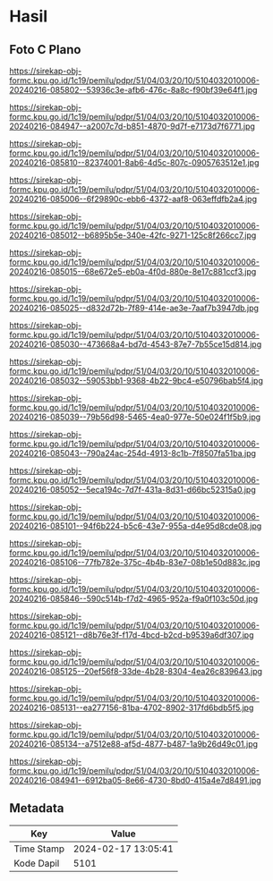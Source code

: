 # Hasil

## Foto C Plano

https://sirekap-obj-formc.kpu.go.id/1c19/pemilu/pdpr/51/04/03/20/10/5104032010006-20240216-085802--53936c3e-afb6-476c-8a8c-f90bf39e64f1.jpg

https://sirekap-obj-formc.kpu.go.id/1c19/pemilu/pdpr/51/04/03/20/10/5104032010006-20240216-084947--a2007c7d-b851-4870-9d7f-e7173d7f6771.jpg

https://sirekap-obj-formc.kpu.go.id/1c19/pemilu/pdpr/51/04/03/20/10/5104032010006-20240216-085810--82374001-8ab6-4d5c-807c-0905763512e1.jpg

https://sirekap-obj-formc.kpu.go.id/1c19/pemilu/pdpr/51/04/03/20/10/5104032010006-20240216-085006--6f29890c-ebb6-4372-aaf8-063effdfb2a4.jpg

https://sirekap-obj-formc.kpu.go.id/1c19/pemilu/pdpr/51/04/03/20/10/5104032010006-20240216-085012--b6895b5e-340e-42fc-9271-125c8f266cc7.jpg

https://sirekap-obj-formc.kpu.go.id/1c19/pemilu/pdpr/51/04/03/20/10/5104032010006-20240216-085015--68e672e5-eb0a-4f0d-880e-8e17c881ccf3.jpg

https://sirekap-obj-formc.kpu.go.id/1c19/pemilu/pdpr/51/04/03/20/10/5104032010006-20240216-085025--d832d72b-7f89-414e-ae3e-7aaf7b3947db.jpg

https://sirekap-obj-formc.kpu.go.id/1c19/pemilu/pdpr/51/04/03/20/10/5104032010006-20240216-085030--473668a4-bd7d-4543-87e7-7b55ce15d814.jpg

https://sirekap-obj-formc.kpu.go.id/1c19/pemilu/pdpr/51/04/03/20/10/5104032010006-20240216-085032--59053bb1-9368-4b22-9bc4-e50796bab5f4.jpg

https://sirekap-obj-formc.kpu.go.id/1c19/pemilu/pdpr/51/04/03/20/10/5104032010006-20240216-085039--79b56d98-5465-4ea0-977e-50e024f1f5b9.jpg

https://sirekap-obj-formc.kpu.go.id/1c19/pemilu/pdpr/51/04/03/20/10/5104032010006-20240216-085043--790a24ac-254d-4913-8c1b-7f8507fa51ba.jpg

https://sirekap-obj-formc.kpu.go.id/1c19/pemilu/pdpr/51/04/03/20/10/5104032010006-20240216-085052--5eca194c-7d7f-431a-8d31-d66bc52315a0.jpg

https://sirekap-obj-formc.kpu.go.id/1c19/pemilu/pdpr/51/04/03/20/10/5104032010006-20240216-085101--94f6b224-b5c6-43e7-955a-d4e95d8cde08.jpg

https://sirekap-obj-formc.kpu.go.id/1c19/pemilu/pdpr/51/04/03/20/10/5104032010006-20240216-085106--77fb782e-375c-4b4b-83e7-08b1e50d883c.jpg

https://sirekap-obj-formc.kpu.go.id/1c19/pemilu/pdpr/51/04/03/20/10/5104032010006-20240216-085846--590c514b-f7d2-4965-952a-f9a0f103c50d.jpg

https://sirekap-obj-formc.kpu.go.id/1c19/pemilu/pdpr/51/04/03/20/10/5104032010006-20240216-085121--d8b76e3f-f17d-4bcd-b2cd-b9539a6df307.jpg

https://sirekap-obj-formc.kpu.go.id/1c19/pemilu/pdpr/51/04/03/20/10/5104032010006-20240216-085125--20ef56f8-33de-4b28-8304-4ea26c839643.jpg

https://sirekap-obj-formc.kpu.go.id/1c19/pemilu/pdpr/51/04/03/20/10/5104032010006-20240216-085131--ea277156-81ba-4702-8902-317fd6bdb5f5.jpg

https://sirekap-obj-formc.kpu.go.id/1c19/pemilu/pdpr/51/04/03/20/10/5104032010006-20240216-085134--a7512e88-af5d-4877-b487-1a9b26d49c01.jpg

https://sirekap-obj-formc.kpu.go.id/1c19/pemilu/pdpr/51/04/03/20/10/5104032010006-20240216-084941--6912ba05-8e66-4730-8bd0-415a4e7d8491.jpg


## Metadata

| Key        | Value               |
| ---------- | ------------------- |
| Time Stamp | 2024-02-17 13:05:41 |
| Kode Dapil | 5101                |



